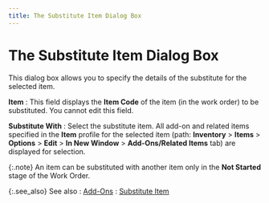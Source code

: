 ```yaml
---
title: The Substitute Item Dialog Box
---
```


# The Substitute Item Dialog Box


This dialog box allows you to specify the details of the substitute  for the selected item.


**Item**
: This field displays the **Item 
 Code** of the item (in the work order) to be substituted. You cannot  edit this field.


**Substitute With**
: Select the substitute item. All add-on and related  items specified in the **Item** profile  for the selected item (path: **Inventory**  > **Items** > **Options** > **Edit** > **In 
 New Window** > **Add-Ons/Related 
 Items** tab) are displayed for selection.


{:.note}
An item can be substituted with another item  only in the **Not Started** stage  of the Work Order.


{:.see_also}
See also
: [Add-Ons]({{site.mi_chm}}/the-items-browser/other-options/add_ons.html)
: [Substitute  Item]({{site.ba_baseurl}}/prod-asm/creating-wo/wo-details/item-dtls/subst-items-in-a-wo/substitute_item_work_order_profile.html)
